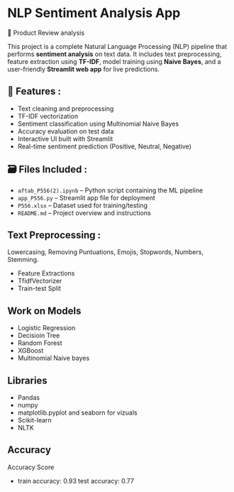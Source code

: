 # NLP Sentiment Analysis App
📱 Product Review analysis

This project is a complete Natural Language Processing (NLP) pipeline that performs **sentiment analysis** on text data. It includes text preprocessing, feature extraction using **TF-IDF**, model training using **Naive Bayes**, and a user-friendly **Streamlit web app** for live predictions.

## 🚀 Features :

- Text cleaning and preprocessing
- TF-IDF vectorization
- Sentiment classification using Multinomial Naive Bayes
- Accuracy evaluation on test data
- Interactive UI built with Streamlit
- Real-time sentiment prediction (Positive, Neutral, Negative)

## 🗃️ Files Included :

- `aftab_P556(2).ipynb` – Python script containing the ML pipeline
- `app_P556.py` – Streamlit app file for deployment
- `P556.xlsx` – Dataset used for training/testing
- `README.md` – Project overview and instructions

## Text Preprocessing : 
Lowercasing, Removing Puntuations, Emojis, Stopwords, Numbers, Stemming.

- Feature Extractions
- TfidfVectorizer
- Train-test Split
  
## Work on Models

- Logistic Regression
- Decisioin Tree
- Random Forest
- XGBoost
- Multinomial Naive bayes

## Libraries 
- Pandas
- numpy
- matplotlib.pyplot and seaborn for vizuals
- Scikit-learn
- NLTK
  
## Accuracy
Accuracy Score
- train accuracy: 0.93
  test accuracy: 0.77



